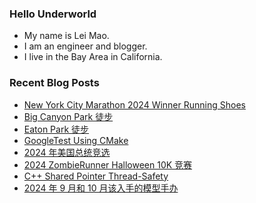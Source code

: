 ### Hello Underworld

- My name is Lei Mao.
- I am an engineer and blogger.
- I live in the Bay Area in California.


### Recent Blog Posts

<!-- BLOG-POST-LIST:START -->
- [New York City Marathon 2024 Winner Running Shoes](https://leimao.github.io/blog/New-York-City-Marathon-2024-Winner-Running-Shoes/)
- [Big Canyon Park 徒步](https://leimao.github.io/life/Big-Canyon-Park/)
- [Eaton Park 徒步](https://leimao.github.io/life/Eaton-Park/)
- [GoogleTest Using CMake](https://leimao.github.io/blog/GoogleTest-CMake/)
- [2024 年美国总统竞选](https://leimao.github.io/essay/2024%E5%B9%B4%E7%BE%8E%E5%9B%BD%E6%80%BB%E7%BB%9F%E7%AB%9E%E9%80%89/)
- [2024 ZombieRunner Halloween 10K 竞赛](https://leimao.github.io/life/2024-ZombieRunner-Halloween/)
- [C++ Shared Pointer Thread-Safety](https://leimao.github.io/blog/CPP-Shared-Ptr-Thread-Safety/)
- [2024 年 9 月和 10 月该入手的模型手办](https://leimao.github.io/essay/2024%E5%B9%B49%E6%9C%88%E5%92%8C10%E6%9C%88%E8%AF%A5%E5%85%A5%E6%89%8B%E7%9A%84%E6%A8%A1%E5%9E%8B%E6%89%8B%E5%8A%9E/)
<!-- BLOG-POST-LIST:END -->
